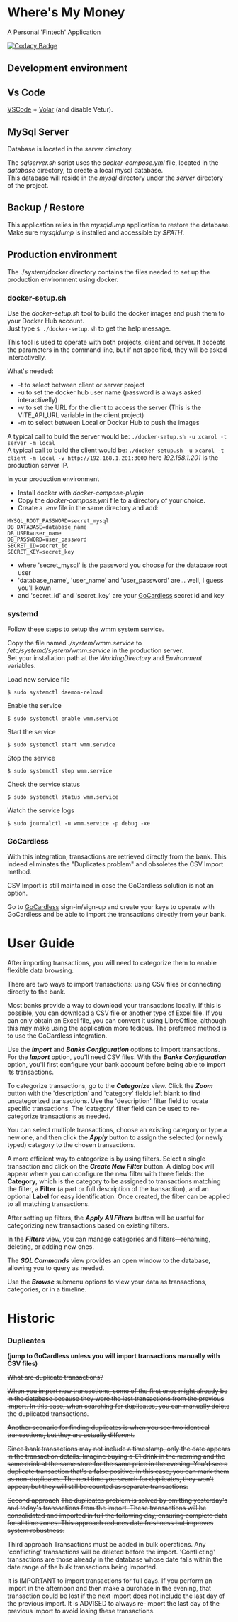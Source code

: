 # Where's My Money

A Personal 'Fintech' Application  

[![Codacy Badge](https://app.codacy.com/project/badge/Grade/fbcb6ed5caa949cb979faf1c3d2e1bf2)](https://app.codacy.com/gh/xcarol/wmm/dashboard?utm_source=gh&utm_medium=referral&utm_content=&utm_campaign=Badge_grade)  

## Development environment

## Vs Code

[VSCode](https://code.visualstudio.com/) + [Volar](https://marketplace.visualstudio.com/items?itemName=Vue.volar) (and disable Vetur).

## MySql Server

Database is located in the _server_ directory.

The _sqlserver.sh_ script uses the _docker-compose.yml_ file, located in the _database_ directory, to create a local mysql database.  
This database will reside in the _mysql_ directory under the _server_ directory of the project.  

## Backup / Restore

This application relies in the _mysqldump_ application to restore the database.  
Make sure _mysqldump_ is installed and accessible by _$PATH_.  

## Production environment

The ./system/docker directory contains the files needed to set up the production environment using docker.

### docker-setup.sh

Use the _docker-setup.sh_ tool to build the docker images and push them to your Docker Hub account.  
Just type `$ ./docker-setup.sh` to get the help message.

This tool is used to operate with both projects, client and server. It accepts the parameters in the command line, but if not specified, they will be asked interactivelly.

What's needed:
- -t to select between client or server project
- -u to set the docker hub user name (password is always asked interactivelly)
- -v to set the URL for the client to access the server (This is the VITE_API_URL variable in the client project)
- -m to select between Local or Docker Hub to push the images

A typical call to build the server would be: `./docker-setup.sh -u xcarol -t server -m local`  
A typical call to build the client would be: `./docker-setup.sh -u xcarol -t client -m local -v http://192.168.1.201:3000` here _192.168.1.201_ is the production server IP.  

In your production environment
* Install docker with _docker-compose-plugin_  
* Copy the _docker-compose.yml_ file to a directory of your choice.
* Create a _.env_ file in the same directory and add:
```
MYSQL_ROOT_PASSWORD=secret_mysql
DB_DATABASE=database_name
DB_USER=user_name
DB_PASSWORD=user_password
SECRET_ID=secret_id
SECRET_KEY=secret_key
```
* where 'secret_mysql' is the password you choose for the database root user
* 'database_name', 'user_name' and 'user_password' are... well, I guess you'll kown
* and 'secret_id' and 'secret_key' are your [GoCardless](#gocardless) secret id and key

### systemd

Follow these steps to setup the wmm system service.  

Copy the file named _./system/wmm.service_ to _/etc/systemd/system/wmm.service_ in the production server.  
Set your installation path at the _WorkingDirectory_ and _Environment_ variables.  

Load new service file 
```
$ sudo systemctl daemon-reload
```

Enable the service
```
$ sudo systemctl enable wmm.service
```

Start the service
```
$ sudo systemctl start wmm.service
```

Stop the service
```
$ sudo systemctl stop wmm.service
```

Check the service status
```
$ sudo systemctl status wmm.service
```

Watch the service logs
```
$ sudo journalctl -u wmm.service -p debug -xe
```

### GoCardless

With this integration, transactions are retrieved directly from the bank. This indeed eliminates the "Duplicates problem" and obsoletes the CSV Import method.

CSV Import is still maintained in case the GoCardless solution is not an option.

Go to [GoCardless](https://bankaccountdata.gocardless.com/login) sign-in/sign-up and create your keys to operate with GoCardless and be able to import the transactions directly from your bank.

# User Guide

After importing transactions, you will need to categorize them to enable flexible data browsing.

There are two ways to import transactions: using CSV files or connecting directly to the bank.

Most banks provide a way to download your transactions locally. If this is possible, you can download a CSV file or another type of Excel file. If you can only obtain an Excel file, you can convert it using LibreOffice, although this may make using the application more tedious. The preferred method is to use the GoCardless integration.

Use the **_Import_** and **_Banks Configuration_** options to import transactions. For the **_Import_** option, you'll need CSV files. With the **_Banks Configuration_** option, you'll first configure your bank account before being able to import its transactions.

To categorize transactions, go to the **_Categorize_** view. Click the **_Zoom_** button with the 'description' and 'category' fields left blank to find uncategorized transactions. Use the 'description' filter field to locate specific transactions. The 'category' filter field can be used to re-categorize transactions as needed.

You can select multiple transactions, choose an existing category or type a new one, and then click the **_Apply_** button to assign the selected (or newly typed) category to the chosen transactions.

A more efficient way to categorize is by using filters. Select a single transaction and click on the **_Create New Filter_** button. A dialog box will appear where you can configure the new filter with three fields: the **Category**, which is the category to be assigned to transactions matching the filter, a **Filter** (a part or full description of the transaction), and an optional **Label** for easy identification. Once created, the filter can be applied to all matching transactions.

After setting up filters, the **_Apply All Filters_** button will be useful for categorizing new transactions based on existing filters.

In the **_Filters_** view, you can manage categories and filters—renaming, deleting, or adding new ones.

The **_SQL Commands_** view provides an open window to the database, allowing you to query as needed.

Use the **_Browse_** submenu options to view your data as transactions, categories, or in a timeline.

# Historic

### Duplicates

**(jump to GoCardless unless you will import transactions manually with CSV files)**

~~What are duplicate transactions?~~

~~When you import new transactions, some of the first ones might already be in the database because they were the last transactions from the previous import. In this case, when searching for duplicates, you can manually delete the duplicated transactions.~~

~~Another scenario for finding duplicates is when you see two identical transactions, but they are actually different.~~

~~Since bank transactions may not include a timestamp, only the date appears in the transaction details. Imagine buying a €1 drink in the morning and the same drink at the same store for the same price in the evening. You'd see a duplicate transaction that's a false positive. In this case, you can mark them as non-duplicates. The next time you search for duplicates, they won't appear, but they will still be counted as separate transactions.~~

~~Second approach~~
~~The duplicates problem is solved by omitting yesterday's and today's transactions from the import. These transactions will be consolidated and imported in full the following day, ensuring complete data for all time zones. This approach reduces data freshness but improves system robustness.~~  

Third approach
Transactions must be added in bulk operations. Any 'conflicting' transactions will be deleted before the import. 'Conflicting' transactions are those already in the database whose date falls within the date range of the bulk transactions being imported.

It is IMPORTANT to import transactions for full days. If you perform an import in the afternoon and then make a purchase in the evening, that transaction could be lost if the next import does not include the last day of the previous import. It is ADVISED to always re-import the last day of the previous import to avoid losing these transactions.   

